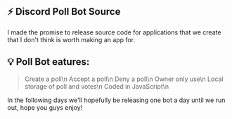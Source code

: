 ## ⚡ Discord Poll Bot Source
I made the promise to release source code for applications that we create that I don't think is worth making an app for.

## 💡 Poll Bot eatures:
> Create a poll\n
> Accept a poll\n
> Deny a poll\n
> Owner only use\n
> Local storage of poll and votes\n
> Coded in JavaScript\n

In the following days we'll hopefully be releasing one bot a day until we run out, hope you guys enjoy! 
